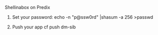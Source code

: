 Shellinabox on Predix

1) Set your password:
	echo -n "p@ssw0rd" |shasum -a 256 >passwd

2) Push your app
	cf push dm-sib

	

